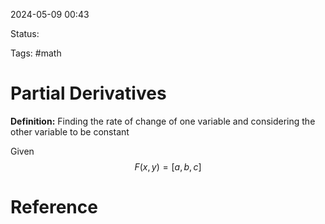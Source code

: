 2024-05-09 00:43

Status: 

Tags: #math

# Partial Derivatives

**Definition:** Finding the rate of change of one variable and considering the other variable to be constant

Given $$F(x,y) = [a,b,c]$$



# Reference
